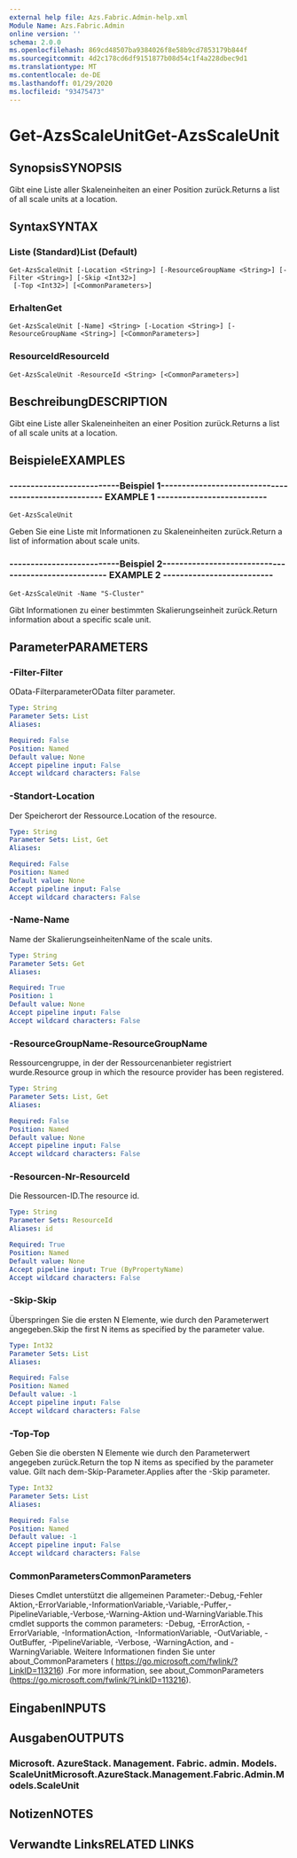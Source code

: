 ```yaml
---
external help file: Azs.Fabric.Admin-help.xml
Module Name: Azs.Fabric.Admin
online version: ''
schema: 2.0.0
ms.openlocfilehash: 869cd48507ba9384026f8e58b9cd7853179b844f
ms.sourcegitcommit: 4d2c178cd6df9151877b08d54c1f4a228dbec9d1
ms.translationtype: MT
ms.contentlocale: de-DE
ms.lasthandoff: 01/29/2020
ms.locfileid: "93475473"
---
```

# <span data-ttu-id="c5c3b-101">Get-AzsScaleUnit</span><span class="sxs-lookup"><span data-stu-id="c5c3b-101">Get-AzsScaleUnit</span></span>

## <span data-ttu-id="c5c3b-102">Synopsis</span><span class="sxs-lookup"><span data-stu-id="c5c3b-102">SYNOPSIS</span></span>
<span data-ttu-id="c5c3b-103">Gibt eine Liste aller Skaleneinheiten an einer Position zurück.</span><span class="sxs-lookup"><span data-stu-id="c5c3b-103">Returns a list of all scale units at a location.</span></span>

## <span data-ttu-id="c5c3b-104">Syntax</span><span class="sxs-lookup"><span data-stu-id="c5c3b-104">SYNTAX</span></span>

### <span data-ttu-id="c5c3b-105">Liste (Standard)</span><span class="sxs-lookup"><span data-stu-id="c5c3b-105">List (Default)</span></span>
```
Get-AzsScaleUnit [-Location <String>] [-ResourceGroupName <String>] [-Filter <String>] [-Skip <Int32>]
 [-Top <Int32>] [<CommonParameters>]
```

### <span data-ttu-id="c5c3b-106">Erhalten</span><span class="sxs-lookup"><span data-stu-id="c5c3b-106">Get</span></span>
```
Get-AzsScaleUnit [-Name] <String> [-Location <String>] [-ResourceGroupName <String>] [<CommonParameters>]
```

### <span data-ttu-id="c5c3b-107">ResourceId</span><span class="sxs-lookup"><span data-stu-id="c5c3b-107">ResourceId</span></span>
```
Get-AzsScaleUnit -ResourceId <String> [<CommonParameters>]
```

## <span data-ttu-id="c5c3b-108">Beschreibung</span><span class="sxs-lookup"><span data-stu-id="c5c3b-108">DESCRIPTION</span></span>
<span data-ttu-id="c5c3b-109">Gibt eine Liste aller Skaleneinheiten an einer Position zurück.</span><span class="sxs-lookup"><span data-stu-id="c5c3b-109">Returns a list of all scale units at a location.</span></span>

## <span data-ttu-id="c5c3b-110">Beispiele</span><span class="sxs-lookup"><span data-stu-id="c5c3b-110">EXAMPLES</span></span>

### <span data-ttu-id="c5c3b-111">--------------------------Beispiel 1--------------------------</span><span class="sxs-lookup"><span data-stu-id="c5c3b-111">-------------------------- EXAMPLE 1 --------------------------</span></span>
```
Get-AzsScaleUnit
```

<span data-ttu-id="c5c3b-112">Geben Sie eine Liste mit Informationen zu Skaleneinheiten zurück.</span><span class="sxs-lookup"><span data-stu-id="c5c3b-112">Return a list of information about scale units.</span></span>

### <span data-ttu-id="c5c3b-113">--------------------------Beispiel 2--------------------------</span><span class="sxs-lookup"><span data-stu-id="c5c3b-113">-------------------------- EXAMPLE 2 --------------------------</span></span>
```
Get-AzsScaleUnit -Name "S-Cluster"
```

<span data-ttu-id="c5c3b-114">Gibt Informationen zu einer bestimmten Skalierungseinheit zurück.</span><span class="sxs-lookup"><span data-stu-id="c5c3b-114">Return information about a specific scale unit.</span></span>

## <span data-ttu-id="c5c3b-115">Parameter</span><span class="sxs-lookup"><span data-stu-id="c5c3b-115">PARAMETERS</span></span>

### <span data-ttu-id="c5c3b-116">-Filter</span><span class="sxs-lookup"><span data-stu-id="c5c3b-116">-Filter</span></span>
<span data-ttu-id="c5c3b-117">OData-Filterparameter</span><span class="sxs-lookup"><span data-stu-id="c5c3b-117">OData filter parameter.</span></span>

```yaml
Type: String
Parameter Sets: List
Aliases: 

Required: False
Position: Named
Default value: None
Accept pipeline input: False
Accept wildcard characters: False
```

### <span data-ttu-id="c5c3b-118">-Standort</span><span class="sxs-lookup"><span data-stu-id="c5c3b-118">-Location</span></span>
<span data-ttu-id="c5c3b-119">Der Speicherort der Ressource.</span><span class="sxs-lookup"><span data-stu-id="c5c3b-119">Location of the resource.</span></span>

```yaml
Type: String
Parameter Sets: List, Get
Aliases: 

Required: False
Position: Named
Default value: None
Accept pipeline input: False
Accept wildcard characters: False
```

### <span data-ttu-id="c5c3b-120">-Name</span><span class="sxs-lookup"><span data-stu-id="c5c3b-120">-Name</span></span>
<span data-ttu-id="c5c3b-121">Name der Skalierungseinheiten</span><span class="sxs-lookup"><span data-stu-id="c5c3b-121">Name of the scale units.</span></span>

```yaml
Type: String
Parameter Sets: Get
Aliases: 

Required: True
Position: 1
Default value: None
Accept pipeline input: False
Accept wildcard characters: False
```

### <span data-ttu-id="c5c3b-122">-ResourceGroupName</span><span class="sxs-lookup"><span data-stu-id="c5c3b-122">-ResourceGroupName</span></span>
<span data-ttu-id="c5c3b-123">Ressourcengruppe, in der der Ressourcenanbieter registriert wurde.</span><span class="sxs-lookup"><span data-stu-id="c5c3b-123">Resource group in which the resource provider has been registered.</span></span>

```yaml
Type: String
Parameter Sets: List, Get
Aliases: 

Required: False
Position: Named
Default value: None
Accept pipeline input: False
Accept wildcard characters: False
```

### <span data-ttu-id="c5c3b-124">-Resourcen-Nr</span><span class="sxs-lookup"><span data-stu-id="c5c3b-124">-ResourceId</span></span>
<span data-ttu-id="c5c3b-125">Die Ressourcen-ID.</span><span class="sxs-lookup"><span data-stu-id="c5c3b-125">The resource id.</span></span>

```yaml
Type: String
Parameter Sets: ResourceId
Aliases: id

Required: True
Position: Named
Default value: None
Accept pipeline input: True (ByPropertyName)
Accept wildcard characters: False
```

### <span data-ttu-id="c5c3b-126">-Skip</span><span class="sxs-lookup"><span data-stu-id="c5c3b-126">-Skip</span></span>
<span data-ttu-id="c5c3b-127">Überspringen Sie die ersten N Elemente, wie durch den Parameterwert angegeben.</span><span class="sxs-lookup"><span data-stu-id="c5c3b-127">Skip the first N items as specified by the parameter value.</span></span>

```yaml
Type: Int32
Parameter Sets: List
Aliases: 

Required: False
Position: Named
Default value: -1
Accept pipeline input: False
Accept wildcard characters: False
```

### <span data-ttu-id="c5c3b-128">-Top</span><span class="sxs-lookup"><span data-stu-id="c5c3b-128">-Top</span></span>
<span data-ttu-id="c5c3b-129">Geben Sie die obersten N Elemente wie durch den Parameterwert angegeben zurück.</span><span class="sxs-lookup"><span data-stu-id="c5c3b-129">Return the top N items as specified by the parameter value.</span></span>
<span data-ttu-id="c5c3b-130">Gilt nach dem-Skip-Parameter.</span><span class="sxs-lookup"><span data-stu-id="c5c3b-130">Applies after the -Skip parameter.</span></span>

```yaml
Type: Int32
Parameter Sets: List
Aliases: 

Required: False
Position: Named
Default value: -1
Accept pipeline input: False
Accept wildcard characters: False
```

### <span data-ttu-id="c5c3b-131">CommonParameters</span><span class="sxs-lookup"><span data-stu-id="c5c3b-131">CommonParameters</span></span>
<span data-ttu-id="c5c3b-132">Dieses Cmdlet unterstützt die allgemeinen Parameter:-Debug,-Fehler Aktion,-ErrorVariable,-InformationVariable,-Variable,-Puffer,-PipelineVariable,-Verbose,-Warning-Aktion und-WarningVariable.</span><span class="sxs-lookup"><span data-stu-id="c5c3b-132">This cmdlet supports the common parameters: -Debug, -ErrorAction, -ErrorVariable, -InformationAction, -InformationVariable, -OutVariable, -OutBuffer, -PipelineVariable, -Verbose, -WarningAction, and -WarningVariable.</span></span> <span data-ttu-id="c5c3b-133">Weitere Informationen finden Sie unter about_CommonParameters ( https://go.microsoft.com/fwlink/?LinkID=113216) .</span><span class="sxs-lookup"><span data-stu-id="c5c3b-133">For more information, see about_CommonParameters (https://go.microsoft.com/fwlink/?LinkID=113216).</span></span>

## <span data-ttu-id="c5c3b-134">Eingaben</span><span class="sxs-lookup"><span data-stu-id="c5c3b-134">INPUTS</span></span>

## <span data-ttu-id="c5c3b-135">Ausgaben</span><span class="sxs-lookup"><span data-stu-id="c5c3b-135">OUTPUTS</span></span>

### <span data-ttu-id="c5c3b-136">Microsoft. AzureStack. Management. Fabric. admin. Models. ScaleUnit</span><span class="sxs-lookup"><span data-stu-id="c5c3b-136">Microsoft.AzureStack.Management.Fabric.Admin.Models.ScaleUnit</span></span>

## <span data-ttu-id="c5c3b-137">Notizen</span><span class="sxs-lookup"><span data-stu-id="c5c3b-137">NOTES</span></span>

## <span data-ttu-id="c5c3b-138">Verwandte Links</span><span class="sxs-lookup"><span data-stu-id="c5c3b-138">RELATED LINKS</span></span>

